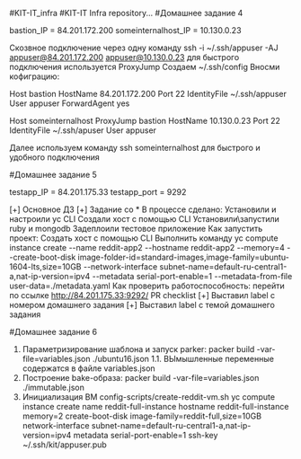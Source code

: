 #KIT-IT_infra
#KIT-IT Infra repository...
#Домашнее задание 4

bastion_IP = 84.201.172.200
someinternalhost_IP = 10.130.0.23

Скозвное подключение через одну команду ssh -i ~/.ssh/appuser -AJ appuser@84.201.172.200 appuser@10.130.0.23
для быстрого подключения используется ProxyJump
Создаем ~/.ssh/config
Вносми кофиграцию:

Host bastion
	HostName 84.201.172.200
	Port 22
        IdentityFile ~/.ssh/appuser
        User appuser
	ForwardAgent yes

Host someinternalhost
        ProxyJump bastion
        HostName 10.130.0.23
	Port 22
        IdentityFile ~/.ssh/apuser
        User appuser

Далее используем команду ssh someinternalhost  для быстрого и удобного подключения

#Домашнее задание 5

testapp_IP = 84.201.175.33
testapp_port = 9292

[+] Основное ДЗ
[+] Задание со *
В процессе сделано:
Установили и настроили yc CLI
Создали хост с помощью CLI
Установили\запустили ruby и mongodb
Задеплоили тестовое приложение
Как запустить проект:
Создать хост с помощью CLI
Выполнить команду yc compute instance create
--name reddit-app2
--hostname reddit-app2
--memory=4
--create-boot-disk image-folder-id=standard-images,image-family=ubuntu-1604-lts,size=10GB
--network-interface subnet-name=default-ru-central1-a,nat-ip-version=ipv4
--metadata serial-port-enable=1
--metadata-from-file user-data=./metadata.yaml
Как проверить работоспособность:
перейти по ссылке http://84.201.175.33:9292/
PR checklist
[+] Выставил label с номером домашнего задания
[+] Выставил label с темой домашнего задания

#Домашнее задание 6

1. Параметризирование шаблона и запуск parker:
   packer build -var-file=variables.json ./ubuntu16.json
1.1. ВЫмышленные переменные содержатся в файле variables.json
2. Построение bake-образа: packer build -var-file=variables.json ./immutable.json
3. Инициализация ВМ config-scripts/create-reddit-vm.sh
   yc compute instance create
name reddit-full-instance
hostname reddit-full-instance
memory=2
create-boot-disk image-family=reddit-full,size=10GB
network-interface subnet-name=default-ru-central1-a,nat-ip-version=ipv4
metadata serial-port-enable=1
ssh-key ~/.ssh/kit/appuser.pub
